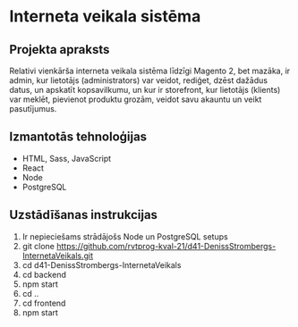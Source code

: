 # Interneta veikala sistēma
## Projekta apraksts
Relativi vienkārša interneta veikala sistēma līdzīgi Magento 2, bet mazāka, ir admin, kur lietotājs (administrators) var veidot, rediģet, dzēst dažādus datus, un apskatīt kopsavilkumu, un kur ir storefront, kur lietotājs (klients) var meklēt, pievienot produktu grozām, veidot savu akauntu un veikt pasutījumus.

## Izmantotās tehnoloģijas
- HTML, Sass, JavaScript
- React
- Node
- PostgreSQL

## Uzstādīšanas instrukcijas
1. Ir nepieciešams strādājošs Node un PostgreSQL setups
2. git clone https://github.com/rvtprog-kval-21/d41-DenissStrombergs-InternetaVeikals.git
3. cd d41-DenissStrombergs-InternetaVeikals
4. cd backend
5. npm start
5. cd ..
6. cd frontend
7. npm start
